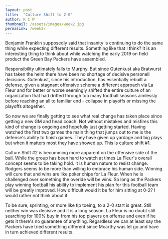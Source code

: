 ```yaml
---
layout: post
title:  "Culture Shift to 2-0"
author: R C W
thumbnail: /assets/images/week2.jpg
permalink: /week2/
---
```

Benjamin Franklin supposedly said that insanity is continuing to do the same thing while expecting different results.  Something like that I think?  It is an interesting thing to think about while watching the early 2019 on field product the Green Bay Packers have assembled.

Responsibility ultimately falls to Murphy.  But since Gutenkust aka Bratwurst has taken the helm there have been no shortage of decisive personell decisions.  Gutenkust, since his introduction, has essentially rebuilt a defense, given a stagnant offensive scheme a different approach via La Fleur and for better or worse seemingly shifted the entire culture of an organization that had drifted through too many football seasons aimlessly before reaching an all to familiar end - collapse in playoffs or missing the playoffs altogether.

So now we are finally getting to see what real change has taken place since getting a new GM and head coach. Not without mistakes and misfires this kind of change is ongoing and hopefully just getting started.  Having watched the first two games the main thing that jumps out to me is the defense's ability to finish games.  They have given up yardage and big plays but when it matters most they have showed up.  This is culture shift #1. 

Culture Shift #2 is becomming more apparent on the offensive side of the ball.  While the group has been hard to watch at times La Fleur's overall concept seems to be taking hold.  It is human nature to resist change.  Rodgers seems to be more than willing to embrace his human side. Winning will cure that and wins are like poker chips for La Fleur.  When he is challenged over something the overide will be wins.  So long as the Packers play winning football his ability to implement his plan for this football team will be greatly improved.  How difficult would it be for him sitting at 0-2?  I would rather not think about it.

To be sure, sprinting, or more like tip toeing, to a 2-0 start is great.  Still neither win was decisive and it is a long season. La Fleur is no doubt still searching for 100% buy in from his top players on offense and even if he gets it there's no guarantee of anything.  Regardless we can at least say the Packers have tried something different since Mcarthy was let go and have in turn achieved different results.